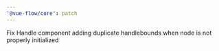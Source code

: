 ```yaml
---
'@vue-flow/core': patch
---
```


Fix Handle component adding duplicate handlebounds when node is not properly initialized

